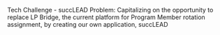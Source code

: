 Tech Challenge - succLEAD
Problem: Capitalizing on the opportunity to replace LP Bridge, the current platform for Program Member rotation assignment, by creating our own application, succLEAD
